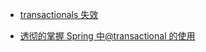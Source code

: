 - [transactionals 失效](https://www.jianshu.com/p/064792c3ad65)

- [透彻的掌握 Spring 中@transactional 的使用](https://www.ibm.com/developerworks/cn/java/j-master-spring-transactional-use/index.html)
